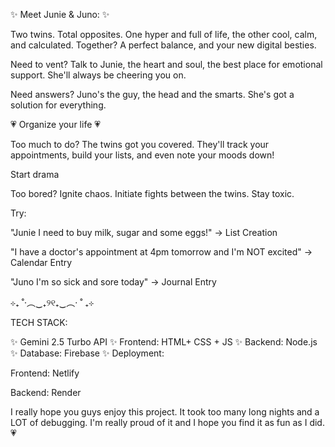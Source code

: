 ✨ Meet Junie & Juno: ✨

Two twins. Total opposites. One hyper and full of life, the other cool, calm, and calculated. Together? A perfect balance, and your new digital besties.



Need to vent? Talk to Junie, the heart and soul, the best place for emotional support. She'll always be cheering you on.

Need answers? Juno's the guy, the head and the smarts. She's got a solution for everything.



💗 Organize your life 💗

Too much to do? The twins got you covered. They'll track your appointments, build your lists, and even note your moods down!



Start drama

Too bored? Ignite chaos. Initiate fights between the twins. Stay toxic.



Try:

"Junie I need to buy milk, sugar and some eggs!" → List Creation

"I have a doctor's appointment at 4pm tomorrow and I'm NOT excited" → Calendar Entry

"Juno I'm so sick and sore today" → Journal Entry



⊹₊ ˚‧︵‿₊୨୧₊‿︵‧ ˚ ₊⊹



TECH STACK:

✨ Gemini 2.5 Turbo API
✨ Frontend: HTML+ CSS + JS
✨ Backend: Node.js
✨ Database: Firebase
✨ Deployment:

Frontend: Netlify

Backend: Render



I really hope you guys enjoy this project. It took too many long nights and a LOT of debugging. I'm really proud of it and I hope you find it as fun as I did. 💗
